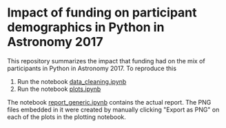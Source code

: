 # Impact of funding on participant demographics in Python in Astronomy 2017

This repository summarizes the impact that funding had on the mix of participants in Python in Astronomy 2017. To reproduce this

1. Run the notebook [data_cleaning.ipynb](data_cleaning.ipynb)
2. Run the notebook [plots.ipynb](plot.ipynb)

The notebook [report_generic.ipynb](report_generic.ipynb) contains the actual report. The PNG files embedded in it were created by manually clicking "Export as PNG" on each of the plots in the plotting notebook.
